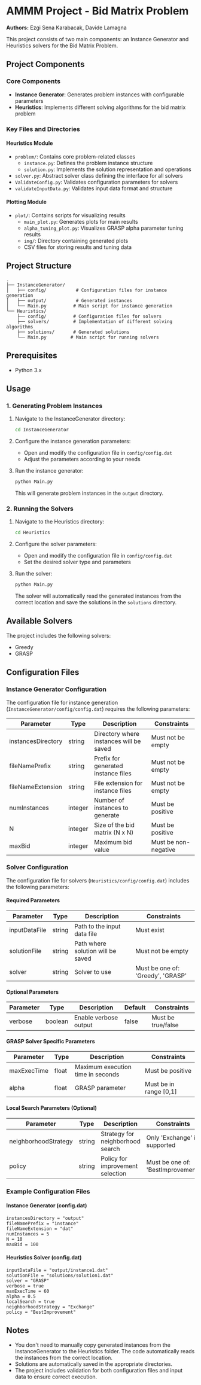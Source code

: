 # AMMM Project - Bid Matrix Problem

**Authors:** Ezgi Sena Karabacak, Davide Lamagna

This project consists of two main components: an Instance Generator and Heuristics solvers for the Bid Matrix Problem.

## Project Components

### Core Components
- **Instance Generator**: Generates problem instances with configurable parameters
- **Heuristics**: Implements different solving algorithms for the bid matrix problem

### Key Files and Directories

#### Heuristics Module
- `problem/`: Contains core problem-related classes
  - `instance.py`: Defines the problem instance structure
  - `solution.py`: Implements the solution representation and operations
- `solver.py`: Abstract solver class defining the interface for all solvers
- `ValidateConfig.py`: Validates configuration parameters for solvers
- `validateInputData.py`: Validates input data format and structure

#### Plotting Module
- `plot/`: Contains scripts for visualizing results
  - `main_plot.py`: Generates plots for main results
  - `alpha_tuning_plot.py`: Visualizes GRASP alpha parameter tuning results
  - `img/`: Directory containing generated plots
  - CSV files for storing results and tuning data

## Project Structure

```
.
├── InstanceGenerator/
│   ├── config/           # Configuration files for instance generation
│   ├── output/           # Generated instances
│   └── Main.py          # Main script for instance generation
└── Heuristics/
    ├── config/          # Configuration files for solvers
    ├── solvers/         # Implementation of different solving algorithms
    ├── solutions/       # Generated solutions
    └── Main.py         # Main script for running solvers
```

## Prerequisites

- Python 3.x

## Usage

### 1. Generating Problem Instances

1. Navigate to the InstanceGenerator directory:
   ```bash
   cd InstanceGenerator
   ```

2. Configure the instance generation parameters:
   - Open and modify the configuration file in `config/config.dat`
   - Adjust the parameters according to your needs

3. Run the instance generator:
   ```bash
   python Main.py
   ```
   This will generate problem instances in the `output` directory.

### 2. Running the Solvers

1. Navigate to the Heuristics directory:
   ```bash
   cd Heuristics
   ```

2. Configure the solver parameters:
   - Open and modify the configuration file in `config/config.dat`
   - Set the desired solver type and parameters

3. Run the solver:
   ```bash
   python Main.py
   ```
   The solver will automatically read the generated instances from the correct location and save the solutions in the `solutions` directory.

## Available Solvers

The project includes the following solvers:
- Greedy
- GRASP

## Configuration Files

### Instance Generator Configuration
The configuration file for instance generation (`InstanceGenerator/config/config.dat`) requires the following parameters:

| Parameter | Type | Description | Constraints |
|-----------|------|-------------|-------------|
| instancesDirectory | string | Directory where instances will be saved | Must not be empty |
| fileNamePrefix | string | Prefix for generated instance files | Must not be empty |
| fileNameExtension | string | File extension for instance files | Must not be empty |
| numInstances | integer | Number of instances to generate | Must be positive |
| N | integer | Size of the bid matrix (N x N) | Must be positive |
| maxBid | integer | Maximum bid value | Must be non-negative |

### Solver Configuration
The configuration file for solvers (`Heuristics/config/config.dat`) includes the following parameters:

#### Required Parameters
| Parameter | Type | Description | Constraints |
|-----------|------|-------------|-------------|
| inputDataFile | string | Path to the input data file | Must exist |
| solutionFile | string | Path where solution will be saved | Must not be empty |
| solver | string | Solver to use | Must be one of: 'Greedy', 'GRASP' |

#### Optional Parameters
| Parameter | Type | Description | Default | Constraints |
|-----------|------|-------------|---------|-------------|
| verbose | boolean | Enable verbose output | false | Must be true/false |

#### GRASP Solver Specific Parameters
| Parameter | Type | Description | Constraints |
|-----------|------|-------------|-------------|
| maxExecTime | float | Maximum execution time in seconds | Must be positive |
| alpha | float | GRASP parameter | Must be in range [0,1] |

#### Local Search Parameters (Optional)
| Parameter | Type | Description | Constraints |
|-----------|------|-------------|-------------|
| neighborhoodStrategy | string | Strategy for neighborhood search | Only 'Exchange' is supported |
| policy | string | Policy for improvement selection | Must be one of: 'BestImprovement' |

### Example Configuration Files

#### Instance Generator (config.dat)
```
instancesDirectory = "output"
fileNamePrefix = "instance"
fileNameExtension = "dat"
numInstances = 5
N = 10
maxBid = 100
```

#### Heuristics Solver (config.dat)
```
inputDataFile = "output/instance1.dat"
solutionFile = "solutions/solution1.dat"
solver = "GRASP"
verbose = true
maxExecTime = 60
alpha = 0.5
localSearch = true
neighborhoodStrategy = "Exchange"
policy = "BestImprovement"
```

## Notes

- You don't need to manually copy generated instances from the InstanceGenerator to the Heuristics folder. The code automatically reads the instances from the correct location.
- Solutions are automatically saved in the appropriate directories.
- The project includes validation for both configuration files and input data to ensure correct execution.
